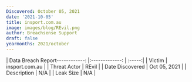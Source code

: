 ```yaml
---
Discovered: October 05, 2021
date: '2021-10-05'
title: insport.com.au
image: images/blog/REvil.png
author: Breachsense Support
draft: false
yearmonths: 2021/october
---
```


| Data Breach Report------------:   |:-------------:    | :-----:|
| Victim    | insport.com.au      | 
| Threat Actor    | REvil      | 
| Date Discovered    | Oct 05, 2021      | 
| Description    | N/A      | 
| Leak Size    | N/A      | 

